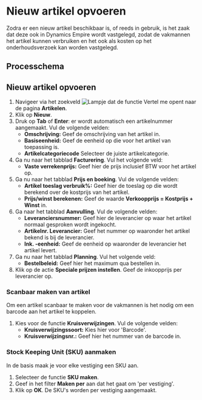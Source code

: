 # Nieuw artikel opvoeren

Zodra er een nieuw artikel beschikbaar is, of reeds in gebruik, is het zaak dat deze ook in Dynamics Empire wordt vastgelegd, zodat de vakmannen het artikel kunnen verbruiken en het ook als kosten op het onderhoudsverzoek kan worden vastgelegd.

## Processchema

## Nieuw artikel opvoeren

1. Navigeer via het zoekveld ![Lampje dat de functie Vertel me opent](https://docs.microsoft.com/nl-NL/dynamics365/business-central/media/ui-search/search_small.png "Vertel me wat u wilt doen") naar de pagina **Artikelen**.
2. Klik op  **Nieuw**.
3. Druk op **Tab** of **Enter**: er wordt automatisch een artikelnummer aangemaakt. Vul de volgende velden:
	* **Omschrijving:** Geef de omschrijving van het artikel in. 
	* **Basiseenheid:** Geef de eenheid op die voor het artikel van toepassing is. 
	* **Artikelcategoriecode** Selecteer de juiste artikelcategorie. 
4.  Ga nu naar het tabblad **Facturering**. Vul het volgende veld:
	* **Vaste verrekenprijs:** Geef hier de prijs inclusief BTW voor het artikel op. 
5.  Ga nu naar het tabblad **Prijs en boeking**. Vul de volgende velden:
	* **Artikel toeslag verbruik%:** Geef hier de toeslag op die wordt berekend over de kostprijs van het artikel. 
	* **Prijs/winst berekenen:** Geef de waarde **Verkoopprijs = Kostprijs + Winst** in. 
6.  Ga naar het tabblad **Aanvulling**. Vul de volgende velden:
	* **Leveranciersnummer:** Geef hier de leverancier op waar het artikel normaal gesproken wordt ingekocht. 
 	* **Artikelnr. Leverancier:** Geef het nummer op waaronder het artikel bekend is bij de leverancier. 
 	* **Ink. -eenheid:** Geef de eenheid op waaronder de leverancier het artikel levert. 
7.  Ga nu naar het tabblad **Planning**. Vul het volgende veld:
	* **Bestelbeleid:** Geef hier het maximum qua bestellen in. 
8. Klik op de actie **Speciale prijzen instellen**. Geef de inkoopprijs per leverancier op. 

### Scanbaar maken van artikel

Om een artikel scanbaar te maken voor de vakmannen is het nodig om een barcode aan het artikel te koppelen.

 1. Kies voor de functie **Kruisverwijzingen**. Vul de volgende velden:
	* **Kruisverwijzingssoort:** Kies hier voor 'Barcode'. 
	* **Kruisverwijzingsnr.:** Geef hier het nummer van de barcode in. 

### Stock Keeping Unit (SKU) aanmaken
In de basis maak je voor elke vestiging een SKU aan.

 1. Selecteer de functie **SKU maken**.
 3. Geef in het filter **Maken per** aan dat het gaat om 'per vestiging'. 
 4. Klik op **OK**. De SKU's worden per vestiging aangemaakt. 

<!--stackedit_data:
eyJoaXN0b3J5IjpbMTAzMDIzMTFdfQ==
-->